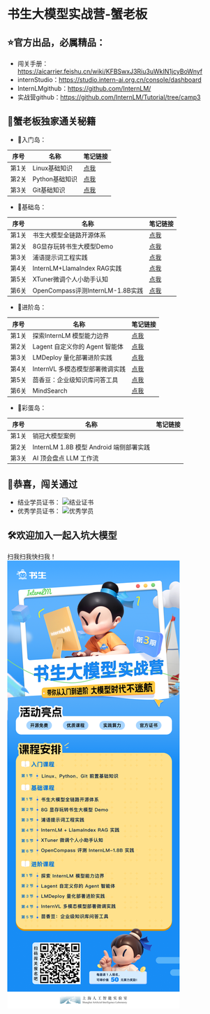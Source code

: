 # 书生大模型实战营-蟹老板

## ⭐官方出品，必属精品：

- 闯关手册：https://aicarrier.feishu.cn/wiki/KFBSwxJ3Riu3uWkIN1jcyBoWnyf
- internStudio：https://studio.intern-ai.org.cn/console/dashboard
- InternLMgithub：https://github.com/InternLM/
- 实战营github：https://github.com/InternLM/Tutorial/tree/camp3

## 🦀蟹老板独家通关秘籍

- 🚪入门岛：

| 序号  | 名称         | 笔记链接                                                                                          |
|-----|------------|-----------------------------------------------------------------------------------------------|
| 第1关 | Linux基础知识  | [点我](https://blog.csdn.net/weixin_59605625/article/details/141059328)                         |
| 第2关 | Python基础知识 | [点我](https://blog.csdn.net/weixin_59605625/article/details/141060034)                         |
| 第3关 | Git基础知识 | [点我](https://blog.csdn.net/weixin_59605625/article/details/141060904?spm=1001.2014.3001.5501) |

- 🔧基础岛：

| 序号  | 名称         | 笔记链接                          |
|-----|------------|-------------------------------|
| 第1关 | 书生大模型全链路开源体系  | [点我](笔记/L1/L1-01-HelloIntern.md) |
| 第2关 | 8G显存玩转书生大模型Demo  | [点我](笔记/L1/L1-02-demo.md)        |
| 第3关 | 浦语提示词工程实践  | [点我](笔记/L1/L1-03-Prompt.md)      |
| 第4关 | InternLM+LlamaIndex RAG实践 | [点我](笔记/L1/L1-04-LlamaIndex.md)  |
| 第5关 | XTuner微调个人小助手认知  | [点我](笔记/L1/L1-05-XTuner.md)      |
| 第6关 | OpenCompass评测InternLM-1.8B实践  | [点我](笔记/L1/L1-06-OpenCompass.md)              |

- 🔨进阶岛：

| 序号  | 名称                    | 笔记链接                              |
|-----|-----------------------|-----------------------------------|
| 第1关 | 探索InternLM 模型能力边界     | [点我](笔记/L2/L2-01-CompassArena.md) |
| 第2关 | Lagent 自定义你的 Agent 智能体 | [点我](笔记/L2/L2-02-Lagent.md)       |
| 第3关 | LMDeploy 量化部署进阶实践     | [点我](笔记/L2/L2-03-LMDeploy.md)     |
| 第4关 | InternVL 多模态模型部署微调实践  | [点我](笔记/L2/L2-04-InternVL.md)     |
| 第5关 | 茴香豆：企业级知识库问答工具        | [点我](笔记/L2/L2-05-Huixiangdou.md)  |
| 第6关 | MindSearch  | [点我](笔记/L2/L2-06-MindSearch.md)   |

- 🌈彩蛋岛：

| 序号  | 名称         | 笔记链接                         |
|-----|------------|------------------------------|
| 第1关 | 销冠大模型案例  |                              |
| 第2关 | InternLM 1.8B 模型 Android 端侧部署实践 |                              |
| 第3关 | AI 顶会盘点 LLM 工作流  |                              |

## 🎇恭喜，闯关通过

- 结业学员证书：
  ![结业证书](证书/InternLM-C3-S1847.png)
- 优秀学员证书：
  ![优秀学员](证书/优秀学员.png)


## 🛠欢迎加入一起入坑大模型

扫我扫我快扫我！
![结业证书](证书/MTc3ODg1OTU0ODU=.png)